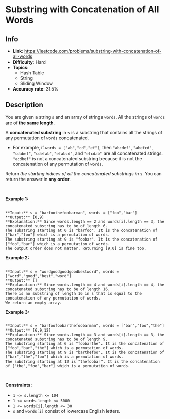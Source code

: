 # Substring with Concatenation of All Words

## Info  
- **Link**: https://leetcode.com/problems/substring-with-concatenation-of-all-words
- **Difficulty**: Hard  
- **Topics**:   
    - Hash Table
    - String
    - Sliding Window
- **Accuracy rate**: 31.5%  

## Description  
    
You are given a string `s` and an array of strings `words`. All the strings of `words` are of **the same length**.


A **concatenated substring** in `s` is a substring that contains all the strings of any permutation of `words` concatenated.


* For example, if `words = ["ab","cd","ef"]`, then `"abcdef"`, `"abefcd"`, `"cdabef"`, `"cdefab"`, `"efabcd"`, and `"efcdab"` are all concatenated strings. `"acdbef"` is not a concatenated substring because it is not the concatenation of any permutation of `words`.


Return *the starting indices of all the concatenated substrings in* `s`. You can return the answer in **any order**.


 


**Example 1:**



```

**Input:** s = "barfoothefoobarman", words = ["foo","bar"]
**Output:** [0,9]
**Explanation:** Since words.length == 2 and words[i].length == 3, the concatenated substring has to be of length 6.
The substring starting at 0 is "barfoo". It is the concatenation of ["bar","foo"] which is a permutation of words.
The substring starting at 9 is "foobar". It is the concatenation of ["foo","bar"] which is a permutation of words.
The output order does not matter. Returning [9,0] is fine too.

```

**Example 2:**



```

**Input:** s = "wordgoodgoodgoodbestword", words = ["word","good","best","word"]
**Output:** []
**Explanation:** Since words.length == 4 and words[i].length == 4, the concatenated substring has to be of length 16.
There is no substring of length 16 in s that is equal to the concatenation of any permutation of words.
We return an empty array.

```

**Example 3:**



```

**Input:** s = "barfoofoobarthefoobarman", words = ["bar","foo","the"]
**Output:** [6,9,12]
**Explanation:** Since words.length == 3 and words[i].length == 3, the concatenated substring has to be of length 9.
The substring starting at 6 is "foobarthe". It is the concatenation of ["foo","bar","the"] which is a permutation of words.
The substring starting at 9 is "barthefoo". It is the concatenation of ["bar","the","foo"] which is a permutation of words.
The substring starting at 12 is "thefoobar". It is the concatenation of ["the","foo","bar"] which is a permutation of words.

```

 


**Constraints:**


* `1 <= s.length <= 104`
* `1 <= words.length <= 5000`
* `1 <= words[i].length <= 30`
* `s` and `words[i]` consist of lowercase English letters.


  
    